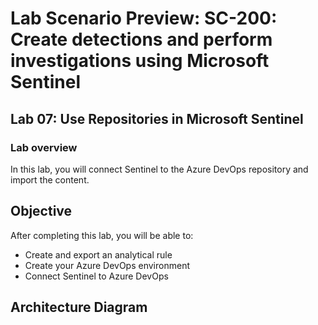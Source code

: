 # Lab Scenario Preview: SC-200: Create detections and perform investigations using Microsoft Sentinel
## Lab 07: Use Repositories in Microsoft Sentinel
### Lab overview

In this lab, you will connect Sentinel to the Azure DevOps repository and import the content.

## Objective
  
After completing this lab, you will be able to:

- Create and export an analytical rule
- Create your Azure DevOps environment
- Connect Sentinel to Azure DevOps
  
## Architecture Diagram







